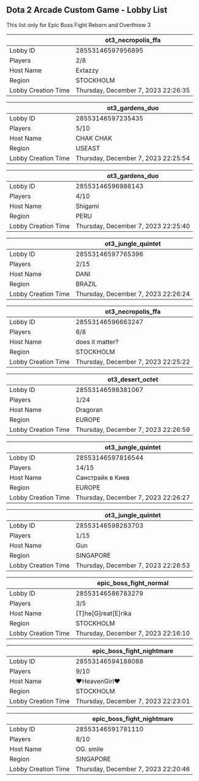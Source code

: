 ## Dota 2 Arcade Custom Game - Lobby List

This list only for Epic Boss Fight Reborn and Overthrow 3

|  | ot3_necropolis_ffa |
| ------ | ------ |
| Lobby ID | 28553146597956895 |
| Players | 2/8 |
| Host Name | Extazzy |
| Region | STOCKHOLM |
| Lobby Creation Time | Thursday, December 7, 2023 22:26:35 |


|  | ot3_gardens_duo |
| ------ | ------ |
| Lobby ID | 28553146597235435 |
| Players | 5/10 |
| Host Name | CHAK CHAK |
| Region | USEAST |
| Lobby Creation Time | Thursday, December 7, 2023 22:25:54 |


|  | ot3_gardens_duo |
| ------ | ------ |
| Lobby ID | 28553146596986143 |
| Players | 4/10 |
| Host Name | Shigami |
| Region | PERU |
| Lobby Creation Time | Thursday, December 7, 2023 22:25:40 |


|  | ot3_jungle_quintet |
| ------ | ------ |
| Lobby ID | 28553146597765396 |
| Players | 2/15 |
| Host Name | DANI |
| Region | BRAZIL |
| Lobby Creation Time | Thursday, December 7, 2023 22:26:24 |


|  | ot3_necropolis_ffa |
| ------ | ------ |
| Lobby ID | 28553146596663247 |
| Players | 6/8 |
| Host Name | does it matter? |
| Region | STOCKHOLM |
| Lobby Creation Time | Thursday, December 7, 2023 22:25:22 |


|  | ot3_desert_octet |
| ------ | ------ |
| Lobby ID | 28553146598381067 |
| Players | 1/24 |
| Host Name | Dragoran |
| Region | EUROPE |
| Lobby Creation Time | Thursday, December 7, 2023 22:26:59 |


|  | ot3_jungle_quintet |
| ------ | ------ |
| Lobby ID | 28553146597816544 |
| Players | 14/15 |
| Host Name | Санстрайк в Киев |
| Region | EUROPE |
| Lobby Creation Time | Thursday, December 7, 2023 22:26:27 |


|  | ot3_jungle_quintet |
| ------ | ------ |
| Lobby ID | 28553146598283703 |
| Players | 1/15 |
| Host Name | Gun |
| Region | SINGAPORE |
| Lobby Creation Time | Thursday, December 7, 2023 22:26:53 |


|  | epic_boss_fight_normal |
| ------ | ------ |
| Lobby ID | 28553146586783279 |
| Players | 3/5 |
| Host Name | [T]he[G]reat[E]rika |
| Region | STOCKHOLM |
| Lobby Creation Time | Thursday, December 7, 2023 22:16:10 |


|  | epic_boss_fight_nightmare |
| ------ | ------ |
| Lobby ID | 28553146594188088 |
| Players | 9/10 |
| Host Name | ♥HeavenGirl♥ |
| Region | STOCKHOLM |
| Lobby Creation Time | Thursday, December 7, 2023 22:23:01 |


|  | epic_boss_fight_nightmare |
| ------ | ------ |
| Lobby ID | 28553146591781110 |
| Players | 8/10 |
| Host Name | OG. smile |
| Region | SINGAPORE |
| Lobby Creation Time | Thursday, December 7, 2023 22:20:46 |


